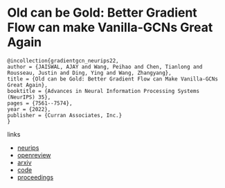 # Old can be Gold: Better Gradient Flow can make Vanilla-GCNs Great Again

```
@incollection{gradientgcn_neurips22,
author = {JAISWAL, AJAY and Wang, Peihao and Chen, Tianlong and Rousseau, Justin and Ding, Ying and Wang, Zhangyang},
title = {Old can be Gold: Better Gradient Flow can Make Vanilla-GCNs Great Again},
booktitle = {Advances in Neural Information Processing Systems (NeurIPS) 35},
pages = {7561--7574},
year = {2022},
publisher = {Curran Associates, Inc.}
}
```

links
- [neurips](https://nips.cc/Conferences/2022/Schedule?showEvent=53757)
- [openreview](https://openreview.net/forum?id=mhp4wLwiAI-)
- [arxiv](https://arxiv.org/abs/2210.08122)
- [code](https://github.com/VITA-Group/GradientGCN)
- [proceedings](https://papers.nips.cc//paper_files/paper/2022/hash/31df5479712197232485d4c2387f6033-Abstract-Conference.html)
